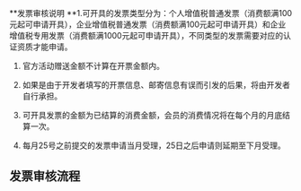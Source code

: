 **发票审核说明
**1.可开具的发票类型分为：个人增值税普通发票（消费额满100元起可申请开具），企业增值税普通发票（消费额满100元起可申请开具）和企业增值税专用发票（消费额满1000元起可申请开具），不同类型的发票需要对应的认证资质才能申请。

1.  官方活动赠送金额不计算在开票金额内。

2.  如果是由于开发者填写的开票信息、邮寄信息有误而引发的后果，将由开发者自行承担。

3.  可开具发票的金额为已结算的消费金额，会员的消费情况将在每个月的月底结算一次。

4.  每月25号之前提交的发票申请当月受理，25日之后申请则延期至下月受理。

发票审核流程
------------


